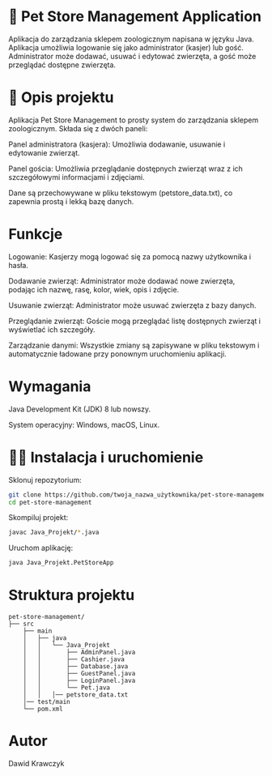 # 🐒 Pet Store Management Application

Aplikacja do zarządzania sklepem zoologicznym napisana w języku Java. Aplikacja umożliwia logowanie się jako administrator (kasjer) lub gość. Administrator może dodawać, usuwać i edytować zwierzęta, a gość może przeglądać dostępne zwierzęta.

# 💬 Opis projektu
Aplikacja Pet Store Management to prosty system do zarządzania sklepem zoologicznym. Składa się z dwóch paneli:

Panel administratora (kasjera): Umożliwia dodawanie, usuwanie i edytowanie zwierząt.

Panel gościa: Umożliwia przeglądanie dostępnych zwierząt wraz z ich szczegółowymi informacjami i zdjęciami.

Dane są przechowywane w pliku tekstowym (petstore_data.txt), co zapewnia prostą i lekką bazę danych.

# Funkcje
Logowanie: Kasjerzy mogą logować się za pomocą nazwy użytkownika i hasła.

Dodawanie zwierząt: Administrator może dodawać nowe zwierzęta, podając ich nazwę, rasę, kolor, wiek, opis i zdjęcie.

Usuwanie zwierząt: Administrator może usuwać zwierzęta z bazy danych.

Przeglądanie zwierząt: Goście mogą przeglądać listę dostępnych zwierząt i wyświetlać ich szczegóły.

Zarządzanie danymi: Wszystkie zmiany są zapisywane w pliku tekstowym i automatycznie ładowane przy ponownym uruchomieniu aplikacji.

# Wymagania
Java Development Kit (JDK) 8 lub nowszy.

System operacyjny: Windows, macOS, Linux.

# 🔧💽 Instalacja i uruchomienie

Sklonuj repozytorium:
```bash
git clone https://github.com/twoja_nazwa_użytkownika/pet-store-management.git
cd pet-store-management
```
Skompiluj projekt:
```bash
javac Java_Projekt/*.java
```
Uruchom aplikację:
```bash
java Java_Projekt.PetStoreApp
```

# Struktura projektu
```
pet-store-management/
├── src
    ├── main
    │   ├── java
    │   │   └── Java_Projekt
    │   │       ├── AdminPanel.java
    │   │       ├── Cashier.java
    │   │       ├── Database.java
    │   │       ├── GuestPanel.java
    │   │       ├── LoginPanel.java
    │   │       └── Pet.java
    │   │   │── petstore_data.txt
    │── test/main
    └── pom.xml
```

# Autor
Dawid Krawczyk

